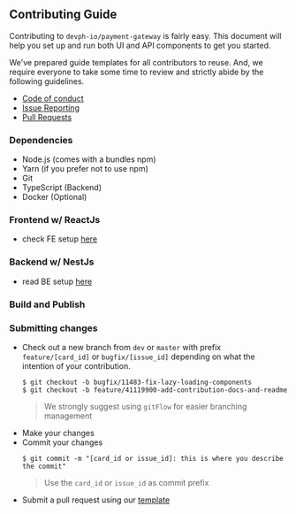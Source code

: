 ## Contributing Guide

Contributing to `devph-io/payment-gateway` is fairly easy. This document will help you set up and run both UI and API components to get you started.

We've prepared guide templates for all contributors to reuse. And, we require everyone to take some time to review and strictly abide by the following guidelines.

- [Code of conduct](CODE_OF_CONDUCT.md)
- [Issue Reporting](ISSUE_REPORTING.md)
- [Pull Requests](PULL_REQUEST.md)

### Dependencies

- Node.js (comes with a bundles npm)
- Yarn (if you prefer not to use npm)
- Git
- TypeScript (Backend)
- Docker (Optional)

### Frontend w/ ReactJs
- check FE setup [here](./frontend/client/README.md)

### Backend w/ NestJs
- read BE setup [here](./api/README.md)

### Build and Publish

### Submitting changes

- Check out a new branch from `dev` or `master` with prefix `feature/[card_id]` or `bugfix/[issue_id]` depending on what the intention of your contribution.
    ````
    $ git checkout -b bugfix/11483-fix-lazy-loading-components
    $ git checkout -b feature/41119900-add-contribution-docs-and-readme
    ````
    > We strongly suggest using `gitFlow` for easier branching management
- Make your changes
- Commit your changes
    ```
    $ git commit -m "[card_id or issue_id]: this is where you describe the commit"
    ```
    > Use the `card_id` or `issue_id` as commit prefix
- Submit a pull request using our [template](PULL_REQUEST.md)